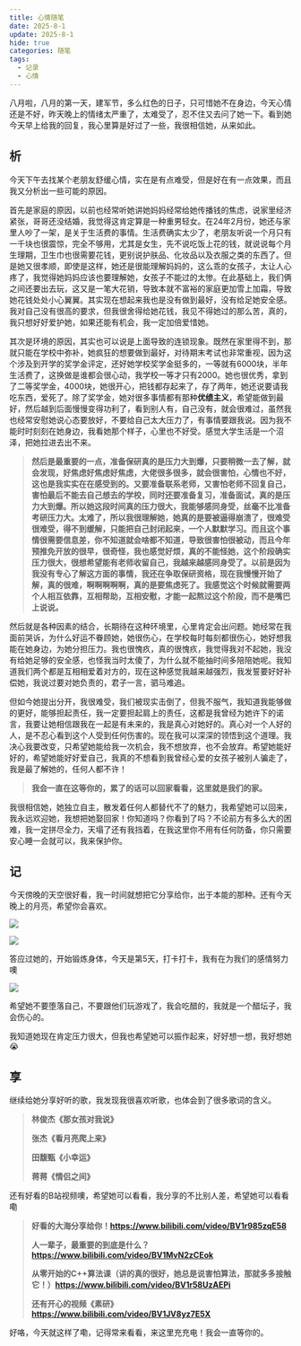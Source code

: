 ```yaml
---
title: 心情随笔
date: 2025-8-1
update: 2025-8-1
hide: true
categories: 随笔
tags:
  - 记录
  - 心情
---
```


八月啦，八月的第一天，建军节，多么红色的日子，只可惜她不在身边，今天心情还是不好，昨天晚上的情绪太严重了，太难受了，忍不住又去问了她一下。看到她今天早上给我的回复，我心里算是好过了一些，我很相信她，从来如此。

<!-- more -->

## 析

今天下午去找某个老朋友舒缓心情，实在是有点难受，但是好在有一点效果，而且我又分析出一些可能的原因。

首先是家庭的原因，以前也经常听她讲她妈妈经常给她传播钱的焦虑，说家里经济紧张，哥哥还没结婚，我觉得这肯定算是一种重男轻女。在24年2月份，她还与家里人吵了一架，是关于生活费的事情。生活费确实太少了，老朋友听说一个月只有一千块也很震惊，完全不够用，尤其是女生，先不说吃饭上花的钱，就说说每个月生理期，卫生巾也很需要花钱，更别说护肤品、化妆品以及衣服之类的东西了。但是她又很孝顺，即使是这样，她还是很能理解妈妈的，这么乖的女孩子，太让人心疼了，我觉得她妈妈应该也要理解她，女孩子不能过的太惨。在此基础上，我们俩之间还要出去玩，这又是一笔大花销，导致本就不富裕的家庭更加雪上加霜，导致她花钱处处小心翼翼。其实现在想起来我也是没有做到最好，没有给足她安全感。我对自己没有很高的要求，但我很舍得给她花钱，我见不得她过的那么苦，真的，我只想好好爱护她，如果还能有机会，我一定加倍爱惜她。

其次是环境的原因，其实也可以说是上面导致的连锁现象。既然在家里得不到，那就只能在学校中弥补，她疯狂的想要做到最好，对待期末考试也非常重视，因为这个涉及到开学的奖学金评定，还好她学校奖学金挺多的，一等就有6000块，半年生活费了，这换做是谁都会很心动，我学校一等才只有2000。她也很优秀，拿到了二等奖学金，4000块，她很开心，把钱都存起来了，存了两年，她还说要请我吃东西，爱死了。除了奖学金，她对很多事情都有那种**优绩主义**，希望能做到最好，然后越到后面慢慢变得功利了，看到别人有，自己没有，就会很难过，虽然我也经常安慰她说心态要放好，不要给自己太大压力了，有事情要跟我说。因为我不能时时刻刻在她身边，我看她那个样子，心里也不好受。感觉大学生活是一个沼泽，把她拉进去出不来。

> **然后是最重要的一点，准备保研真的是压力大到爆，只要稍微一去了解，就会发现，好焦虑好焦虑好焦虑，大佬很多很多，就会很害怕，心情也不好，这也是我实实在在感受到的。又要准备联系老师，又害怕老师不回复自己，害怕最后不能去自己想去的学校，同时还要准备复习，准备面试，真的是压力大到爆。所以她这段时间真的压力很大，我能够感同身受，丝毫不比准备考研压力大。太难了，所以我很理解她，她真的是要被逼得崩溃了，很难受很难受，得不到缓解，只能把自己封闭起来，一个人默默学习。而且这个事情很需要信息差，你不知道就会啥都不知道，导致很害怕很被动，而且今年预推免开放的很早，很奇怪，我也感觉好烦，真的不能怪她，这个阶段确实压力很大，很想希望能有老师收留自己，我越来越感同身受了。以前是因为我没有专心了解这方面的事情，我还在争取保研资格，现在我慢慢开始了解，真的很难，啊啊啊啊啊，真的是要焦虑死了。我感觉这个时候就需要两个人相互依靠，互相帮助，互相安慰，才能一起熬过这个阶段，而不是嘴巴上说说。**

然后就是各种因素的结合，长期待在这种环境里，心里肯定会出问题。她经常在我面前哭诉，为什么好运不眷顾她，她很伤心，在学校每时每刻都很伤心，她好想我能在她身边，为她分担压力。我也很愧疚，真的很愧疚，我觉得我对不起她，我没有给她足够的安全感，也怪我当时太傻了，为什么就不能抽时间多陪陪她呢。我知道我们两个都是互相相爱着对方的，现在这种感觉我越来越强烈，我发誓要好好补偿她，我说过要对她负责的，君子一言，驷马难追。

但如今她提出分开，我很难受，我们被现实击倒了，但我不服气，我知道我能够做的更好，能够担起责任，我一定要担起肩上的责任，这都是我曾经为她许下的诺言，我要让她相信跟我在一起是有未来的，我是真心对她好的。真心对一个人好的人，是不忍心看到这个人受到任何伤害的。现在我可以深深的领悟到这个道理。我决心我要改变，只希望她能给我一次机会，我不想放弃，也不会放弃。希望她能好好的，希望她能好好爱自己，我真的不想看到我曾经心爱的女孩子被别人骗走了，我是最了解她的，任何人都不许！

> **我会一直在这等你的，累了的话可以回家看看，这里就是我们的家。**

我很相信她，她独立自主，散发着任何人都替代不了的魅力，我希望她可以回来，我永远欢迎她，我想把她娶回家！你知道吗？你看到了吗？不论前方有多么大的困难，我一定拼尽全力，天塌了还有我挡着，在我这里你不用有任何防备，你只需要安心睡一会就可以，我来保护你。

## 记

今天傍晚的天空很好看，我一时间就想把它分享给你，出于本能的那种。还有今天晚上的月亮，希望你会喜欢。

![](https://image-wlyblog-1370229696.cos.ap-guangzhou.myqcloud.com/img/%E5%A4%A9%E7%A9%BA.jpg)

![](https://image-wlyblog-1370229696.cos.ap-guangzhou.myqcloud.com/img/%E6%9C%88%E4%BA%AE.jpg)

答应过她的，开始锻炼身体，今天是第5天，打卡打卡，我有在为我们的感情努力噢

<img src="https://image-wlyblog-1370229696.cos.ap-guangzhou.myqcloud.com/img/%E8%BF%90%E5%8A%A8.jpg" style="zoom:100%;" />

希望她不要堕落自己，不要跟他们玩游戏了，我会吃醋的，我就是一个醋坛子，我会伤心的。

我知道她现在肯定压力很大，但我也希望她可以振作起来，好好想一想，我好想她😭

## 享

继续给她分享好听的歌，我发现我很喜欢听歌，也体会到了很多歌词的含义。

> **林俊杰《那女孩对我说》**
>
> **张杰《看月亮爬上来》**
>
> **田馥甄《小幸运》**
>
> **蒋蒋《情侣之间》**

还有好看的B站视频噢，希望她可以看看，我分享的不比别人差，希望她可以看看嘞

> **好看的大海分享给你！https://www.bilibili.com/video/BV1r985zqE58**
>
> **人一辈子，最重要的到底是什么？https://www.bilibili.com/video/BV1MvN2zCEok**
>
> **从零开始的C++算法课（讲的真的很好，她总是说害怕算法，那就多多接触它！）https://www.bilibili.com/video/BV1r58UzAEPi**
>
> **还有开心的视频《素研》https://www.bilibili.com/video/BV1JV8yz7E5X**

好咯，今天就这样了嘞，记得常来看看，来这里充充电！我会一直等你的。